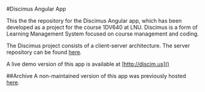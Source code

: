 #Discimus Angular App

This the the repository for the Discimus Angular app, which has been developed as a project for the course 1DV640 at LNU.  Discimus is a form of Learning Management System 
focused on course management and coding. 

The Discimus project consists of a client-server architecture. The server repository can be found [here](https://github.com/1dv430/ag222hu-project).

A live demo version of this app is available at [http://discim.us]()


##Archive
A non-maintained version of this app was previously hosted [here](https://ltc-client-ang.herokuapp.com/).

